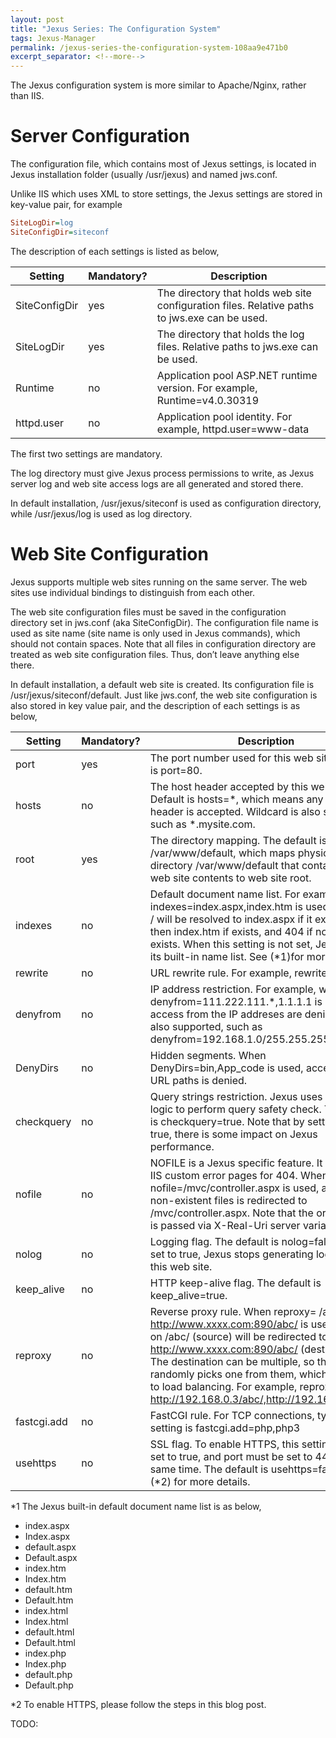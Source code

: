 ```yaml
---
layout: post
title: "Jexus Series: The Configuration System"
tags: Jexus-Manager
permalink: /jexus-series-the-configuration-system-108aa9e471b0
excerpt_separator: <!--more-->
---
```

The Jexus configuration system is more similar to Apache/Nginx, rather than IIS.
<!--more-->

# Server Configuration

The configuration file, which contains most of Jexus settings, is located in Jexus installation folder (usually /usr/jexus) and named jws.conf.

Unlike IIS which uses XML to store settings, the Jexus settings are stored in key-value pair, for example

``` ini
SiteLogDir=log
SiteConfigDir=siteconf
```

The description of each settings is listed as below,

| Setting | Mandatory? | Description |
| ------- | ---------- | ----------- |
| SiteConfigDir | yes | The directory that holds web site configuration files. Relative paths to jws.exe can be used. |
|SiteLogDir | yes | The directory that holds the log files. Relative paths to jws.exe can be used. |
| Runtime | no | Application pool ASP.NET runtime version. For example, Runtime=v4.0.30319 |
| httpd.user | no | Application pool identity. For example, httpd.user=www-data |

The first two settings are mandatory.

The log directory must give Jexus process permissions to write, as Jexus server log and web site access logs are all generated and stored there.

In default installation, /usr/jexus/siteconf is used as configuration directory, while /usr/jexus/log is used as log directory.

# Web Site Configuration

Jexus supports multiple web sites running on the same server. The web sites use individual bindings to distinguish from each other.

The web site configuration files must be saved in the configuration directory set in jws.conf (aka SiteConfigDir). The configuration file name is used as site name (site name is only used in Jexus commands), which should not contain spaces. Note that all files in configuration directory are treated as web site configuration files. Thus, don’t leave anything else there.

In default installation, a default web site is created. Its configuration file is /usr/jexus/siteconf/default. Just like jws.conf, the web site configuration is also stored in key value pair, and the description of each settings is as below,

| Setting | Mandatory? | Description |
| ------- | ---------- | ----------- |
| port | yes | The port number used for this web site. Default is port=80. |
| hosts | no | The host header accepted by this web site. Default is hosts=\*, which means any host header is accepted. Wildcard is also supported, such as \*.mysite.com. |
| root | yes | The directory mapping. The default is root=/ /var/www/default, which maps physical directory /var/www/default that contains the web site contents to web site root. |
| indexes | no | Default document name list. For example, when indexes=index.aspx,index.htm is used, access to / will be resolved to index.aspx if it exists, and then index.htm if exists, and 404 if none of them exists. When this setting is not set, Jexus uses its built-in name list. See (\*1)for more details. |
| rewrite | no | URL rewrite rule. For example, rewrite=^/.+?\.(asp|php|cgi)$ /404.html means any access to classic ASP/PHP/CGI pages is rewritten to /404.html. To use multiple rules, use multiple lines of rewrite=. |
| denyfrom | no | IP address restriction. For example, when denyfrom=111.222.111.\*,1.1.1.1 is used, access from the IP addreses are denied. Mask is also supported, such as denyfrom=192.168.1.0/255.255.255.0. |
| DenyDirs | no | Hidden segments. When DenyDirs=bin,App_code is used, access to such URL paths is denied. |
| checkquery | no | Query strings restriction. Jexus uses built-in logic to perform query safety check. The default is checkquery=true. Note that by setting this to true, there is some impact on Jexus performance. |
| nofile | no | NOFILE is a Jexus specific feature. It is similar to IIS custom error pages for 404. When nofile=/mvc/controller.aspx is used, access to non-existent files is redirected to /mvc/controller.aspx. Note that the original URL is passed via X-Real-Uri server variable. |
| nolog | no | Logging flag. The default is nolog=false. When set to true, Jexus stops generating log files for this web site. |
| keep_alive | no | HTTP keep-alive flag. The default is keep_alive=true. |
| reproxy | no | Reverse proxy rule. When reproxy= /abc/ http://www.xxxx.com:890/abc/ is used, requests on /abc/ (source) will be redirected to http://www.xxxx.com:890/abc/ (destination). The destination can be multiple, so that Jexus randomly picks one from them, which is similar to load balancing. For example, reproxy=/abc/ http://192.168.0.3/abc/,http://192.168.0.4/abc/. |
| fastcgi.add | no | FastCGI rule. For TCP connections, typical setting is fastcgi.add=php,php3|tcp:127.0.0.1:9000, which forwards requests of .php or php3 extensions to 127.0.0.1:9000 via TCP. For UNIX sockets, typical setting is fastcgi.add=php,php3|socket:/tmp/phpsvrusegzipnoGZip compression flag. The default is usegzip=true. |
| usehttps | no | SSL flag. To enable HTTPS, this setting must be set to true, and port must be set to 443 at the same time. The default is usehttps=false. See (*2) for more details. |

*1 The Jexus built-in default document name list is as below,

* index.aspx
* Index.aspx
* default.aspx
* Default.aspx
* index.htm
* Index.htm
* default.htm
* Default.htm
* index.html
* Index.html
* default.html
* Default.html
* index.php
* Index.php
* default.php
* Default.php

*2 To enable HTTPS, please follow the steps in this blog post.

TODO:
